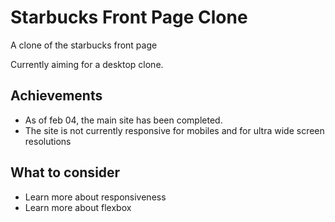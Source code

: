 # Starbucks Front Page Clone

A clone of the starbucks front page

Currently aiming for a desktop clone.

## Achievements 
* As of feb 04, the main site has been completed.
* The site is not currently responsive for mobiles and for ultra wide screen resolutions

## What to consider
* Learn more about responsiveness
* Learn more about flexbox
